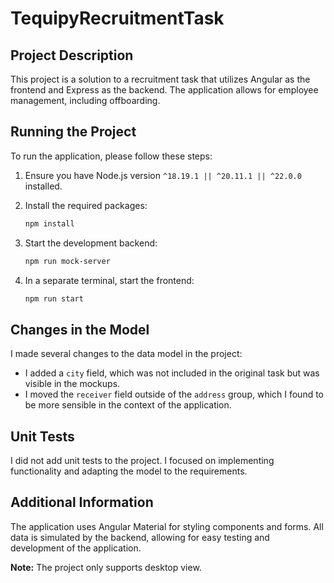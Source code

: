# TequipyRecruitmentTask

## Project Description

This project is a solution to a recruitment task that utilizes Angular as the frontend and Express as the backend. The application allows for employee management, including offboarding.

## Running the Project

To run the application, please follow these steps:

1. Ensure you have Node.js version `^18.19.1 || ^20.11.1 || ^22.0.0` installed.
2. Install the required packages:

   ```bash
   npm install
   ```

3. Start the development backend:

   ```bash
   npm run mock-server
   ```

4. In a separate terminal, start the frontend:
   ```bash
   npm run start
   ```

## Changes in the Model

I made several changes to the data model in the project:

- I added a `city` field, which was not included in the original task but was visible in the mockups.
- I moved the `receiver` field outside of the `address` group, which I found to be more sensible in the context of the application.

## Unit Tests

I did not add unit tests to the project. I focused on implementing functionality and adapting the model to the requirements.

## Additional Information

The application uses Angular Material for styling components and forms. All data is simulated by the backend, allowing for easy testing and development of the application.

**Note:** The project only supports desktop view.

